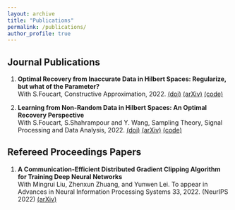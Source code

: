 ```yaml
---
layout: archive
title: "Publications"
permalink: /publications/
author_profile: true
---
```


## Journal Publications ##
1. **Optimal Recovery from Inaccurate Data in Hilbert Spaces: Regularize, but what of the Parameter?** <br/> 
With S.Foucart, Constructive Approximation, 2022. <a href="https://link.springer.com/article/10.1007/s00365-022-09590-5" target="_blank">(doi)</a> <a href="https://arxiv.org/abs/2111.02601" target="_blank">(arXiv)</a> <a href="https://htmlpreview.github.io/?https://github.com/foucart/COR/blob/master/MATLAB/web/ORHilbert_Reg_repro.html" target="_blank">(code)</a>

2. **Learning from Non-Random Data in Hilbert Spaces: An Optimal Recovery Perspective** <br/>
With S.Foucart, S.Shahrampour and Y. Wang, Sampling Theory, Signal Processing and Data Analysis, 2022. <a href="https://doi.org/10.1007/s43670-022-00022-w" target="_blank">(doi)</a> <a href="https://arxiv.org/abs/2006.03706" target="_blank">(arXiv)</a> <a href="https://github.com/liaochunyang/Learning-from-Non-Random-Data-in-Hilbert-Spaces-An-Optimal-Recovery-Perspective" target="_blank">(code)</a>

## Refereed Proceedings Papers ##
1. **A Communication-Efficient Distributed Gradient Clipping Algorithm for Training Deep Neural Networks** <br/>
With Mingrui Liu, Zhenxun Zhuang, and Yunwen Lei. To appear in Advances in Neural Information Processing Systems 33, 2022. (NeurIPS 2022) <a href="https://arxiv.org/pdf/2205.05040.pdf" target="_blank">(arXiv)</a>

